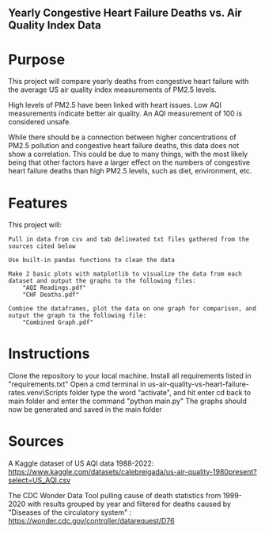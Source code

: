 ## Yearly Congestive Heart Failure Deaths vs. Air Quality Index Data


# Purpose
This project will compare yearly deaths from congestive heart failure with the average US air quality index measurements of PM2.5 levels.

High levels of PM2.5 have been linked with heart issues. 
Low AQI measurements indicate better air quality. 
An AQI measurement of 100 is considered unsafe.

While there should be a connection between higher concentrations of PM2.5 pollution and congestive heart failure deaths, this data does not show a correlation. This could be due to many things, with the most likely being that other factors have a larger effect on the numbers of congestive heart failure deaths than high PM2.5 levels, such as diet, environment, etc.


# Features

This project will: 

    Pull in data from csv and tab delineated txt files gathered from the sources cited below

    Use built-in pandas functions to clean the data

    Make 2 basic plots with matplotlib to visualize the data from each dataset and output the graphs to the following files:
        "AQI Readings.pdf"
        "CHF Deaths.pdf"

    Combine the dataframes, plot the data on one graph for comparison, and output the graph to the following file:
        "Combined Graph.pdf"


# Instructions
Clone the repository to your local machine. 
Install all requirements listed in "requirements.txt"
Open a cmd terminal in us-air-quality-vs-heart-failure-rates\.venv\Scripts folder
type the word "activate", and hit enter
cd back to main folder and enter the command "python main.py"
The graphs should now be generated and saved in the main folder


# Sources
A Kaggle dataset of US AQI data 1988-2022:
https://www.kaggle.com/datasets/calebreigada/us-air-quality-1980present?select=US_AQI.csv

The CDC Wonder Data Tool pulling cause of death statistics from 1999-2020 with results grouped by year and filtered for deaths caused by "Diseases of the circulatory system" :
https://wonder.cdc.gov/controller/datarequest/D76